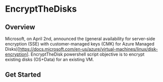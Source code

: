 # EncryptTheDisks
## Overview
Microsoft, on April 2nd, announced the (general availability for server-side encryption (SSE) with customer-managed keys (CMK) for Azure Managed Disks)[<https://docs.microsoft.com/en-us/azure/virtual-machines/linux/disk-encryption>]. EncryptTheDisk powershell script objective is to encrypt existing disks (OS+Data) for an existing VM.

## Get Started
